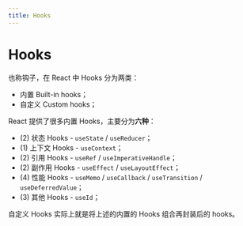 ```yaml
---
title: Hooks
---
```


# Hooks

也称钩子，在 React 中 Hooks 分为两类：

- 内置 Built-in hooks；
- 自定义 Custom hooks；

React 提供了很多内置 Hooks，主要分为**六种**：

- (2) <Link :to="$slidev.nav.currentPage + 1">状态 Hooks</Link> - `useState` / `useReducer`；
- (1) <Link :to="$slidev.nav.currentPage + 2">上下文 Hooks</Link> - `useContext`；
- (2) <Link :to="$slidev.nav.currentPage + 3">引用 Hooks</Link> - `useRef` / `useImperativeHandle`；
- (2) <Link :to="$slidev.nav.currentPage + 4">副作用 Hooks</Link> - `useEffect` / `useLayoutEffect`；
- (4) <Link :to="$slidev.nav.currentPage + 5">性能 Hooks</Link> - `useMemo` / `useCallback` / `useTransition` / `useDeferredValue`；
- (3) <Link :to="$slidev.nav.currentPage + 6">其他 Hooks</Link> - `useId`；

自定义 Hooks 实际上就是将上述的内置的 Hooks 组合再封装后的 hooks。

<!-- 

 -->